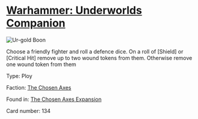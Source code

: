 # [Warhammer: Underworlds Companion](https://guidokessels.github.io/wh-underworlds)

  

![Ur-gold Boon](https://warhammerunderworlds.com/wp-content/uploads/sites/6/2018/02/134_ENG.png)

Choose a friendly fighter and roll a defence dice. On a roll of [Shield] or [Critical Hit] remove up to two wound tokens from them. Otherwise remove one wound token from them

Type: Ploy

Faction: [The Chosen Axes](https://guidokessels.github.io/wh-underworlds/factions/the-chosen-axes)

Found in: [The Chosen Axes Expansion](https://guidokessels.github.io/wh-underworlds/locations/the-chosen-axes-expansion)

Card number: 134
